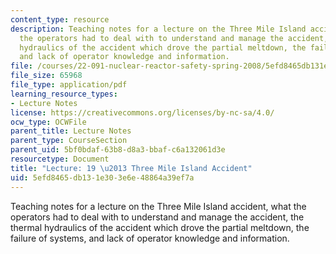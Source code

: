 ```yaml
---
content_type: resource
description: Teaching notes for a lecture on the Three Mile Island accident, what
  the operators had to deal with to understand and manage the accident, the thermal
  hydraulics of the accident which drove the partial meltdown, the failure of systems,
  and lack of operator knowledge and information.
file: /courses/22-091-nuclear-reactor-safety-spring-2008/5efd8465db131e303e6e48864a39ef7a_MIT22_091S08_lec19note.pdf
file_size: 65968
file_type: application/pdf
learning_resource_types:
- Lecture Notes
license: https://creativecommons.org/licenses/by-nc-sa/4.0/
ocw_type: OCWFile
parent_title: Lecture Notes
parent_type: CourseSection
parent_uid: 5bf0bdaf-63b8-d8a3-bbaf-c6a132061d3e
resourcetype: Document
title: "Lecture: 19 \u2013 Three Mile Island Accident"
uid: 5efd8465-db13-1e30-3e6e-48864a39ef7a
---
```

Teaching notes for a lecture on the Three Mile Island accident, what the operators had to deal with to understand and manage the accident, the thermal hydraulics of the accident which drove the partial meltdown, the failure of systems, and lack of operator knowledge and information.